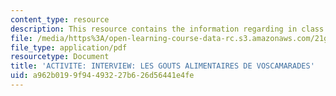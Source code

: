 ```yaml
---
content_type: resource
description: This resource contains the information regarding in class activities.
file: /media/https%3A/open-learning-course-data-rc.s3.amazonaws.com/21g-301-french-i-fall-2004/a962b0199f94493227b626d56441e4fe_MIT21G_301F04_ch7_ex2.pdf
file_type: application/pdf
resourcetype: Document
title: 'ACTIVITE: INTERVIEW: LES GOUTS ALIMENTAIRES DE VOSCAMARADES'
uid: a962b019-9f94-4932-27b6-26d56441e4fe
---
```

